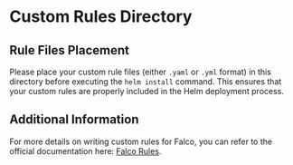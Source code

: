 # Custom Rules Directory

## Rule Files Placement

Please place your custom rule files (either `.yaml` or `.yml` format) in this directory before executing the `helm install` command. This ensures that your custom rules are properly included in the Helm deployment process.

## Additional Information

For more details on writing custom rules for Falco, you can refer to the official documentation here: [Falco Rules](https://falco.org/docs/rules/basic-elements/).
